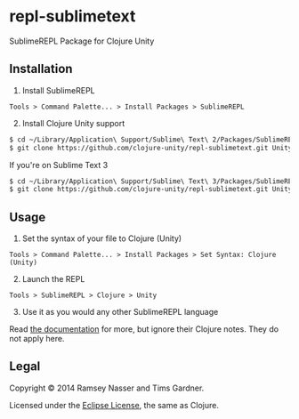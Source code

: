 repl-sublimetext
================

SublimeREPL Package for Clojure Unity

Installation
------------
1. Install SublimeREPL

```
Tools > Command Palette... > Install Packages > SublimeREPL
```

2. Install Clojure Unity support

```bash
$ cd ~/Library/Application\ Support/Sublime\ Text\ 2/Packages/SublimeREPL/config/Clojure/
$ git clone https://github.com/clojure-unity/repl-sublimetext.git Unity
```

If you're on Sublime Text 3

```bash
$ cd ~/Library/Application\ Support/Sublime\ Text\ 3/Packages/SublimeREPL/config/Clojure/
$ git clone https://github.com/clojure-unity/repl-sublimetext.git Unity
```


Usage
-----
1. Set the syntax of your file to Clojure (Unity)

```
Tools > Command Palette... > Install Packages > Set Syntax: Clojure (Unity)
```

2. Launch the REPL

```
Tools > SublimeREPL > Clojure > Unity
```

3. Use it as you would any other SublimeREPL language

Read [the documentation](http://sublimerepl.readthedocs.org/en/latest/) for more, but ignore their Clojure notes. They do not apply here.


Legal
-----
Copyright © 2014 Ramsey Nasser and Tims Gardner.

Licensed under the [Eclipse License](https://www.eclipse.org/legal/epl-v10.html), the same as Clojure.